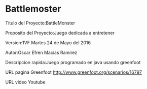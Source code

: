 # Battlemoster

Titulo del Proyecto:BattleMonster

Proposito del Proyecto:Juego dedicada a entretener

Version:1VF Martes 24 de Mayo del 2016

Autor:Oscar Efren Macias Ramirez

Descripcion rapida:Juego programado en java usando greenfoot

URL pagina Greenfoot
http://www.greenfoot.org/scenarios/16797

URL video Youtube
